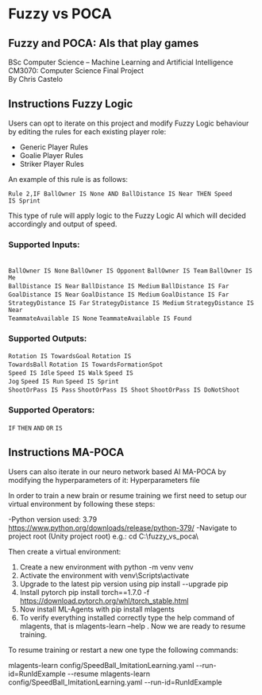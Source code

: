 # Fuzzy vs POCA
## Fuzzy and POCA: AIs that play games
BSc Computer Science – Machine Learning and Artificial Intelligence
<br>CM3070: Computer Science Final Project
<br>By Chris Castelo

## Instructions Fuzzy Logic
Users can opt to iterate on this project and modify Fuzzy Logic behaviour by editing the rules for each existing player role:
-	Generic Player Rules
-	Goalie Player Rules
-	Striker Player Rules

An example of this rule is as follows:

<code>Rule 2,IF BallOwner IS None AND BallDistance IS Near THEN Speed IS Sprint</code>

This type of rule will apply logic to the Fuzzy Logic AI which will decided accordingly and output of speed.

### Supported Inputs:
<br>
<code>BallOwner IS None</code>
<code>BallOwner IS Opponent</code>
<code>BallOwner IS Team</code>
<code>BallOwner IS Me</code>
<br>
<code>BallDistance IS Near</code>
<code>BallDistance IS Medium</code>
<code>BallDistance IS Far</code>
<br>
<code>GoalDistance IS Near</code>
<code>GoalDistance IS Medium</code>
<code>GoalDistance IS Far</code>
<br>
<code>StrategyDistance IS Far</code>
<code>StrategyDistance IS Medium</code>
<code>StrategyDistance IS Near</code>
<br>
<code>TeammateAvailable IS None</code>
<code>TeammateAvailable IS Found</code>

### Supported Outputs:
<code>Rotation IS TowardsGoal</code>
<code>Rotation IS TowardsBall</code>
<code>Rotation IS TowardsFormationSpot</code>
<br>
<code>Speed IS Idle</code>
<code>Speed IS Walk</code>
<code>Speed IS Jog</code>
<code>Speed IS Run</code>
<code>Speed IS Sprint</code>
<br>
<code>ShootOrPass IS Pass</code>
<code>ShootOrPass IS Shoot</code>
<code>ShootOrPass IS DoNotShoot</code>

### Supported Operators:
<code>IF</code>
<code>THEN</code>
<code>AND</code>
<code>OR</code>
<code>IS</code>


## Instructions MA-POCA

Users can also iterate in our neuro network based AI MA-POCA by modifying the hyperparameters of it: Hyperparameters file

In order to train a new brain or resume training we first need to setup our virtual environment by following these steps:

-Python version used: 3.79 https://www.python.org/downloads/release/python-379/
-Navigate to project root (Unity project root) e.g.: cd C:\fuzzy_vs_poca\

Then create a virtual environment:

1.	Create a new environment with python -m venv venv
2.	Activate the environment with venv\Scripts\activate
3.	Upgrade to the latest pip version using pip install --upgrade pip
4.	Install pytorch 
pip install torch==1.7.0 -f https://download.pytorch.org/whl/torch_stable.html
5.	Now install ML-Agents with pip install mlagents
6.	To verify everything installed correctly type the help command of mlagents, that is mlagents-learn –help . Now we are ready to resume training.

To resume training or restart a new one type the following commands:

mlagents-learn config/SpeedBall_ImitationLearning.yaml --run-id=RunIdExample --resume
mlagents-learn config/SpeedBall_ImitationLearning.yaml --run-id=RunIdExample

